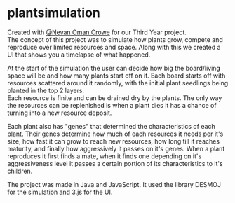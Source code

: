 # plantsimulation
Created with [@Nevan Oman Crowe]( https://github.com/Branchman577 ) for our Third Year project.  
The concept of this project was to simulate how plants grow, compete and reproduce over limited resources and space. Along with this we created a UI that shows you a timelapse of what happened.  
  
At the start of the simulation the user can decide how big the board/living space will be and how many plants start off on it. Each board starts off with resources scattered around it randomly, with the initial plant seedlings being planted in the top 2 layers.  
Each resource is finite and can be drained dry by the plants. The only way the resources can be replenished is when a plant dies it has a chance of turning into a new resource deposit.  
  
Each plant also has "genes" that determined the characteristics of each plant. Their genes determine how much of each resources it needs per it's size, how fast it can grow to reach new resources, how long till it reaches maturity, and finally how aggressively it passes on it's genes. When a plant reproduces it first finds a mate, when it finds one depending on it's aggressiveness level it passes a certain portion of its characteristics to it's children.  
  
The project was made in Java and JavaScript. It used the library DESMOJ for the simulation and 3.js for the UI. 
